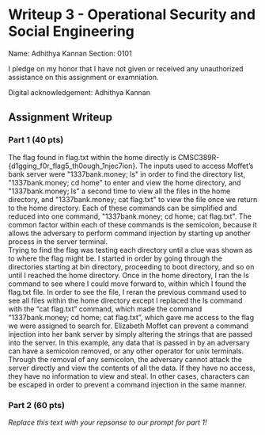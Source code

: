 # Writeup 3 - Operational Security and Social Engineering

Name: Adhithya Kannan
Section: 0101

I pledge on my honor that I have not given or received any unauthorized assistance on this assignment or examniation.

Digital acknowledgement: Adhithya Kannan

## Assignment Writeup

### Part 1 (40 pts)

The flag found in flag.txt within the home directly is CMSC389R-{d1gging_f0r_flag5_th0ough_1njec7ion}. 
	The inputs used to access Moffet’s bank server were "1337bank.money; ls" in order to find the directory list, "1337bank.money; cd home" to enter and view the home directory, and "1337bank.money; ls" a second time to view all the files in the home directory, and "1337bank.money; cat flag.txt" to view the file once we return to the home directory. Each of these commands can be simplified and reduced into one command, "1337bank.money; cd home; cat flag.txt". The common factor within each of these commands is the semicolon, because it allows the adversary to perform command injection by starting up another process in the server terminal.  
Trying to find the flag was testing each directory until a clue was shown as to where the flag might be. I started in order by going through the directories starting at bin directory, proceeding to boot directory, and so on until I reached the home directory. Once in the home directory, I ran the ls command to see where I could move forward to, within which I found the flag.txt file. In order to see the file, I reran the previous command used to see all files within the home directory except I replaced the ls command with the “cat flag.txt” command, which made the command “1337bank.money; cd home; cat flag.txt”, which gave me access to the flag we were assigned to search for. 
	Elizabeth Moffet can prevent a command injection into her bank server by simply altering the strings that are passed into the server. In this example, any data that is passed in by an adversary can have a semicolon removed, or any other operator for unix terminals. Through the removal of any semicolon, the adversary cannot attack the server directly and view the contents of all the data. If they have no access, they have no information to view and steal. In other cases, characters can be escaped in order to prevent a command injection in the same manner. 




### Part 2 (60 pts)

*Replace this text with your repsonse to our prompt for part 1!*